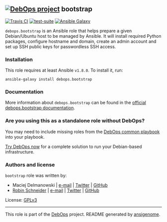 ## [![DebOps project](http://debops.org/images/debops-small.png)](http://debops.org) bootstrap

<!-- This file was generated by Ansigenome. Do not edit this file directly but
     instead have a look at the files in the ./meta/ directory. -->

[![Travis CI](http://img.shields.io/travis/debops/ansible-bootstrap.svg?style=flat)](http://travis-ci.org/debops/ansible-bootstrap)
[![test-suite](http://img.shields.io/badge/test--suite-ansible--bootstrap-blue.svg?style=flat)](https://github.com/debops/test-suite/tree/master/ansible-bootstrap/)
[![Ansible Galaxy](http://img.shields.io/badge/galaxy-debops.bootstrap-660198.svg?style=flat)](https://galaxy.ansible.com/detail#/role/4375)


`debops.bootstrap` is an Ansible role that helps prepare a given
Debian/Ubuntu host to be managed by Ansible. It will install required
Python packages, configure hostname and domain, create an admin account and
set up SSH public keys for passwordless SSH access.

### Installation

This role requires at least Ansible `v1.8.0`. To install it, run:

```Shell
ansible-galaxy install debops.bootstrap
```

### Documentation

More information about `debops.bootstrap` can be found in the
[official debops.bootstrap documentation](http://docs.debops.org/en/latest/ansible/roles/ansible-bootstrap/docs/).



### Are you using this as a standalone role without DebOps?

You may need to include missing roles from the [DebOps common
playbook](https://github.com/debops/debops-playbooks/blob/master/playbooks/common.yml)
into your playbook.

[Try DebOps now](https://github.com/debops/debops) for a complete solution to run your Debian-based infrastructure.





### Authors and license

`bootstrap` role was written by:

- Maciej Delmanowski | [e-mail](mailto:drybjed@gmail.com) | [Twitter](https://twitter.com/drybjed) | [GitHub](https://github.com/drybjed)
- [Robin Schneider](http://ypid.de/) | [e-mail](mailto:ypid@riseup.net) | [Twitter](https://twitter.com/ypid) | [GitHub](https://github.com/ypid)

License: [GPLv3](https://tldrlegal.com/license/gnu-general-public-license-v3-%28gpl-3%29)

***

This role is part of the [DebOps](http://debops.org/) project. README generated by [ansigenome](https://github.com/nickjj/ansigenome/).
